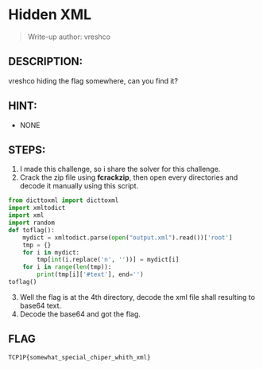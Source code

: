 # Hidden XML
> Write-up author: vreshco
## DESCRIPTION:
vreshco hiding the flag somewhere, can you find it?
## HINT:
- NONE
## STEPS:
1. I made this challenge, so i share the solver for this challenge.
2. Crack the zip file using **fcrackzip**, then open every directories and decode it manually using this script.

```py
from dicttoxml import dicttoxml
import xmltodict
import xml
import random
def toflag():
    mydict = xmltodict.parse(open("output.xml").read())['root']
    tmp = {}
    for i in mydict:
        tmp[int(i.replace('n', ''))] = mydict[i]
    for i in range(len(tmp)):
        print(tmp[i]['#text'], end='')
toflag()
```

3. Well the flag is at the 4th directory, decode the xml file shall resulting to base64 text.
4. Decode the base64 and got the flag.

## FLAG

```
TCP1P{somewhat_special_chiper_whith_xml}
```
